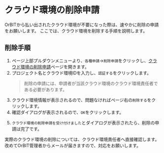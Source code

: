 # クラウド環境の削除申請

OrBITから払い出されたクラウド環境が不要になった際は、速やかに削除の申請をお願いします。
ここでは、クラウド環境を削除する手順を説明します。

## 削除手順
1. ページ上部プルダウンメニューより、`各種申請`→`削除申請`をクリックし、[クラウド環境の削除申請](/request/delete-account.html)ページを開きます。
2. プロジェクト名とクラウド環境IDを入力し、`認証する`をクリックします。
   > 削除の申請には、申請者が当該クラウド環境のクラウド環境責任者である必要があります。
3. クラウド環境情報が表示されるので、問題なければページ右の`削除する`をクリックします。
4. 確認ダイアログが表示されるので、`OK`をクリックします。
<CaptionedImage src="account_delete_dialog.png" caption=""/>

5. `クラウド環境の削除申請を受け付けました`とダイアログが表示されたら、削除の申請は完了です。
<CaptionedImage src="account_delete_success.png" caption=""/>

実際のクラウド環境の削除については、クラウド環境責任者へ直接確認します。
改めてOrBIT管理者からメールが届きますので、対応をお願いします。
